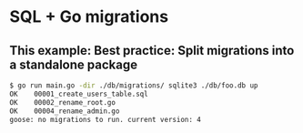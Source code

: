 # SQL + Go migrations

## This example: Best practice: Split migrations into a standalone package

```bash
$ go run main.go -dir ./db/migrations/ sqlite3 ./db/foo.db up
OK    00001_create_users_table.sql
OK    00002_rename_root.go
OK    00004_rename_admin.go
goose: no migrations to run. current version: 4
```
